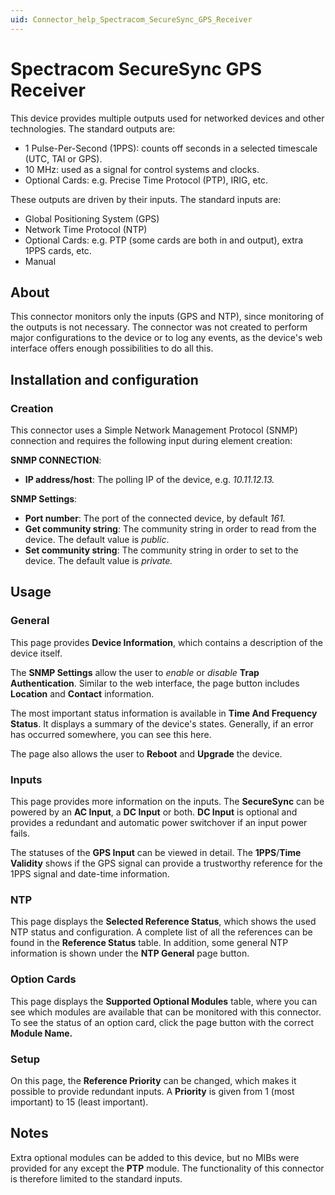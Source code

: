 ```yaml
---
uid: Connector_help_Spectracom_SecureSync_GPS_Receiver
---
```


# Spectracom SecureSync GPS Receiver

This device provides multiple outputs used for networked devices and other technologies. The standard outputs are:

- 1 Pulse-Per-Second (1PPS): counts off seconds in a selected timescale (UTC, TAI or GPS).
- 10 MHz: used as a signal for control systems and clocks.
- Optional Cards: e.g. Precise Time Protocol (PTP), IRIG, etc.

These outputs are driven by their inputs. The standard inputs are:

- Global Positioning System (GPS)
- Network Time Protocol (NTP)
- Optional Cards: e.g. PTP (some cards are both in and output), extra 1PPS cards, etc.
- Manual

## About

This connector monitors only the inputs (GPS and NTP), since monitoring of the outputs is not necessary. The connector was not created to perform major configurations to the device or to log any events, as the device's web interface offers enough possibilities to do all this.

## Installation and configuration

### Creation

This connector uses a Simple Network Management Protocol (SNMP) connection and requires the following input during element creation:

**SNMP CONNECTION**:

- **IP address/host**: The polling IP of the device, e.g. *10.11.12.13.*

**SNMP Settings**:

- **Port number**: The port of the connected device, by default *161.*
- **Get community string**: The community string in order to read from the device. The default value is *public*.
- **Set community string**: The community string in order to set to the device. The default value is *private.*

## Usage

### General

This page provides **Device Information**, which contains a description of the device itself.

The **SNMP Settings** allow the user to *enable* or *disable* **Trap Authentication**. Similar to the web interface, the page button includes **Location** and **Contact** information.

The most important status information is available in **Time And Frequency Status**. It displays a summary of the device's states. Generally, if an error has occurred somewhere, you can see this here.

The page also allows the user to **Reboot** and **Upgrade** the device.

### Inputs

This page provides more information on the inputs. The **SecureSync** can be powered by an **AC Input**, a **DC Input** or both. **DC Input** is optional and provides a redundant and automatic power switchover if an input power fails.

The statuses of the **GPS Input** can be viewed in detail. The **1PPS**/**Time Validity** shows if the GPS signal can provide a trustworthy reference for the 1PPS signal and date-time information.

### NTP

This page displays the **Selected Reference Status**, which shows the used NTP status and configuration. A complete list of all the references can be found in the **Reference Status** table. In addition, some general NTP information is shown under the **NTP General** page button.

### Option Cards

This page displays the **Supported Optional Modules** table, where you can see which modules are available that can be monitored with this connector. To see the status of an option card, click the page button with the correct **Module Name.**

### Setup

On this page, the **Reference Priority** can be changed, which makes it possible to provide redundant inputs. A **Priority** is given from 1 (most important) to 15 (least important).

## Notes

Extra optional modules can be added to this device, but no MIBs were provided for any except the **PTP** module. The functionality of this connector is therefore limited to the standard inputs.
